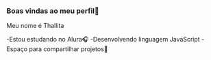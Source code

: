 

###  Boas vindas ao meu perfil💙

Meu nome é Thallita

-Estou estudando no Alura🎧
-Desenvolvendo linguagem JavaScript
-Espaço para compartilhar projetos💟
